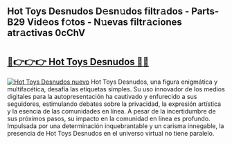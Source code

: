 ## Hot Toys Desnudos D𝚎sn𝚞dos filtr𝚊dos - Parts-B29 Vid𝚎os f𝚘tos - N𝚞evas filtr𝚊ciones atr𝚊ctivas 0cChV

# <h2><a href="http://mb6uhb.tromn.icu/?c=Hot+Toys+Desnudos">🔗👉👉👉 Hot Toys Desnudos 🔗🔗</a></h2>

[![Hot Toys Desnudos nuevo](https://i.imgur.com/pEAQMta.gif)](http://mb6uhb.tromn.icu/?c=Hot+Toys+Desnudos)
Hot Toys Desnudos, una figura enigmática y multifacética, desafía las etiquetas simples. Su uso innovador de los medios digitales para la autopresentación ha cautivado y enfurecido a sus seguidores, estimulando debates sobre la privacidad, la expresión artística y la esencia de las comunidades en línea. A pesar de la incertidumbre de sus próximos pasos, su impacto en la comunidad en línea es profundo. Impulsada por una determinación inquebrantable y un carisma innegable, la presencia de Hot Toys Desnudos en el universo virtual no tiene paralelo.
